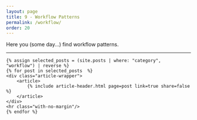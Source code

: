 ```yaml
---
layout: page
title: 9 - Workflow Patterns
permalink: /workflow/
order: 20
---
```


Here you (some day...) find workflow patterns.

<div id="search-results">
    <hr id="first-hr" class="with-no-margin"/>


    {% assign selected_posts = (site.posts | where: "category", "workflow") | reverse %}
    {% for post in selected_posts  %}
    <div class="article-wrapper">
        <article>
            {% include article-header.html page=post link=true share=false %}
        </article>
    </div>
    <hr class="with-no-margin"/>
    {% endfor %}
</div>
